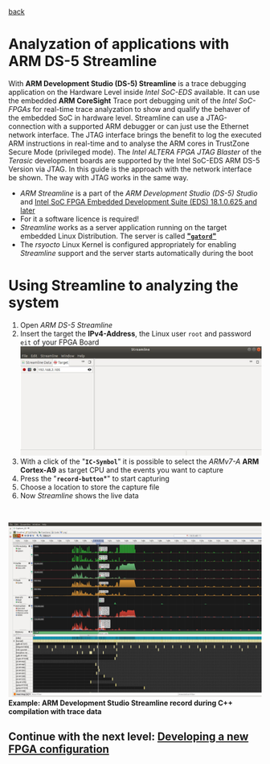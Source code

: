 [back](4_Python.md)


# Analyzation of applications with ARM DS-5 Streamline

With **ARM Development Studio (DS-5) Streamline** is a trace debugging application on the Hardware Level inside *Intel SoC-EDS* available. It can use the embedded **ARM CoreSight** Trace port debugging unit of the *Intel SoC-FPGAs* for real-time trace analyzation to show and qualify the behaver of the embedded SoC in hardware level. Streamline can use a JTAG-connection with a supported ARM debugger or can just use the Ethernet network interface. The JTAG interface brings the benefit to log the executed ARM instructions in real-time and to analyse the ARM cores in TrustZone Secure Mode (privileged mode). The *Intel ALTERA FPGA JTAG Blaster* of the *Terasic* development boards are supported by the Intel SoC-EDS ARM DS-5 Version via JTAG. In this guide is the approach with the network interface be shown. The way with JTAG works in the same way. 

* *ARM Streamline* is a part of the *ARM Development Studio (DS-5) Studio* and [Intel SoC FPGA Embedded Development Suite (EDS) 18.1.0.625 and later](https://www.intel.com/content/www/us/en/software/programmable/soc-eds/overview.html)
* For it a software licence is required!
* *Streamline* works as a server application running on the target embedded Linux Distribution. The server is called  [**"`gatord`"**](https://github.com/ARM-software/gator)
* The *rsyocto* Linux Kernel is configured appropriately for enabling *Streamline* support and the server starts automatically during the boot

# Using Streamline to analyzing the system
1. Open *ARM DS-5 Streamline*
2. Insert the target the **IPv4-Address**, the Linux user `root` and password `eit` of your FPGA Board
  ![Alt text]( 	StreamlineConf.jpg?raw=true "Streamline configuration")
3. With a click of the "**`IC-Symbol`**" it is possible to select the *ARMv7-A* **ARM Cortex-A9** as target CPU and the events you want to capture
4. Press the "**`record-button`***" to start capturing
5. Choose a location to store the capture file
6. Now *Streamline* shows the live data
<br>


![Alt text](StreamlineExampleRecord.jpg?raw=true "Streamline sample recourd")
**Example: ARM Development Studio Streamline record during C++ compilation with trace data**

 ## Continue with the next level: [Developing a new FPGA configuration](6_newFPGAconf.md)
